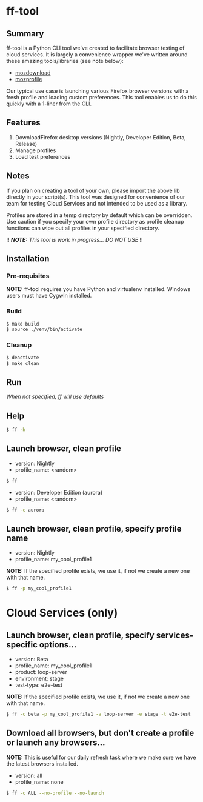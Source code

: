 # ff-tool

## Summary

ff-tool is a Python CLI tool we've created to facilitate browser testing of
cloud services. It is largely a convenience wrapper we've written around
these amazing tools/libraries (see note below):

- [mozdownload](https://github.com/mozilla/mozdownload)
- [mozprofile](https://github.com/mozilla/mozprofile)

Our typical use case is launching various Firefox browser versions with a
fresh profile and loading custom preferences. This tool enables us to do this
quickly with a 1-liner from the CLI.

## Features

1. DownloadFirefox desktop versions (Nightly, Developer Edition, Beta, Release)
2. Manage profiles
3. Load test preferences

## Notes

If you plan on creating a tool of your own, please import the above lib
directly in your script(s). This tool was designed for convenience of our
team for testing Cloud Services and not intended to be used as a library.

Profiles are stored in a temp directory by default which can be overridden.
Use caution if you specify your own profile directory as profile cleanup
functions can wipe out all profiles in your specified directory.


:bangbang: _**NOTE:** This tool is work in progress...  DO NOT USE_ :bangbang:


## Installation

### Pre-requisites

**NOTE:** ff-tool requires you have Python and virtualenv installed.
Windows users must have Cygwin installed.

### Build
```sh
$ make build
$ source ./venv/bin/activate
```

### Cleanup
```sh
$ deactivate
$ make clean
```

## Run
_When not specified, ff will use defaults_

## Help
```sh
$ ff -h
```

## Launch browser, clean profile

* version: Nightly
* profile_name: \<random\>
```sh
$ ff
```

* version: Developer Edition (aurora)
* profile_name: \<random\>
```sh
$ ff -c aurora
```

## Launch browser, clean profile, specify profile name

* version: Nightly
* profile_name: my_cool_profile1

**NOTE:** If the specified profile exists, we use it, if not we create a new one
with that name.

```sh
$ ff -p my_cool_profile1
```

# Cloud Services (only)
## Launch browser, clean profile, specify services-specific options...

* version: Beta
* profile_name: my_cool_profile1
* product: loop-server
* environment: stage
* test-type: e2e-test

**NOTE:** If the specified profile exists, we use it, if not we create a new one
with that name.

```sh
$ ff -c beta -p my_cool_profile1 -a loop-server -e stage -t e2e-test
```

## Download all browsers, but don't create a profile or launch any browsers...

**NOTE:** This is useful for our daily refresh task where we make sure we have
the latest browsers installed.

* version: all
* profile_name: none

```sh
$ ff -c ALL --no-profile --no-launch
```

